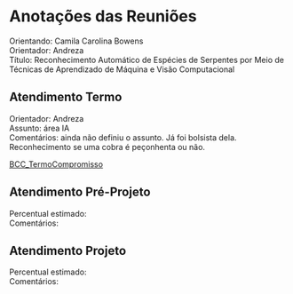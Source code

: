 # Anotações das Reuniões

Orientando: Camila Carolina Bowens  
Orientador: Andreza  
Título: Reconhecimento Automático de Espécies de Serpentes por Meio de Técnicas de Aprendizado de Máquina e Visão Computacional  

## Atendimento Termo

Orientador: Andreza  
Assunto: área IA  
Comentários: ainda não definiu o assunto. Já foi bolsista dela.  
Reconhecimento se uma cobra é peçonhenta ou não.  

[BCC_TermoCompromisso](BCC_TermoCompromisso.pdf)  

## Atendimento Pré-Projeto

Percentual estimado:  
Comentários:  

## Atendimento Projeto

Percentual estimado:  
Comentários:  

